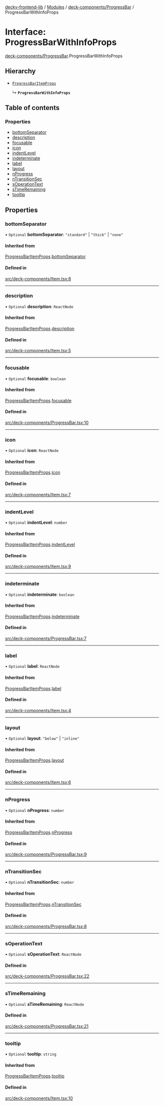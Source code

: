 [decky-frontend-lib](../README.md) / [Modules](../modules.md) / [deck-components/ProgressBar](../modules/deck_components_ProgressBar.md) / ProgressBarWithInfoProps

# Interface: ProgressBarWithInfoProps

[deck-components/ProgressBar](../modules/deck_components_ProgressBar.md).ProgressBarWithInfoProps

## Hierarchy

- [`ProgressBarItemProps`](deck_components_ProgressBar.ProgressBarItemProps.md)

  ↳ **`ProgressBarWithInfoProps`**

## Table of contents

### Properties

- [bottomSeparator](deck_components_ProgressBar.ProgressBarWithInfoProps.md#bottomseparator)
- [description](deck_components_ProgressBar.ProgressBarWithInfoProps.md#description)
- [focusable](deck_components_ProgressBar.ProgressBarWithInfoProps.md#focusable)
- [icon](deck_components_ProgressBar.ProgressBarWithInfoProps.md#icon)
- [indentLevel](deck_components_ProgressBar.ProgressBarWithInfoProps.md#indentlevel)
- [indeterminate](deck_components_ProgressBar.ProgressBarWithInfoProps.md#indeterminate)
- [label](deck_components_ProgressBar.ProgressBarWithInfoProps.md#label)
- [layout](deck_components_ProgressBar.ProgressBarWithInfoProps.md#layout)
- [nProgress](deck_components_ProgressBar.ProgressBarWithInfoProps.md#nprogress)
- [nTransitionSec](deck_components_ProgressBar.ProgressBarWithInfoProps.md#ntransitionsec)
- [sOperationText](deck_components_ProgressBar.ProgressBarWithInfoProps.md#soperationtext)
- [sTimeRemaining](deck_components_ProgressBar.ProgressBarWithInfoProps.md#stimeremaining)
- [tooltip](deck_components_ProgressBar.ProgressBarWithInfoProps.md#tooltip)

## Properties

### bottomSeparator

• `Optional` **bottomSeparator**: ``"standard"`` \| ``"thick"`` \| ``"none"``

#### Inherited from

[ProgressBarItemProps](deck_components_ProgressBar.ProgressBarItemProps.md).[bottomSeparator](deck_components_ProgressBar.ProgressBarItemProps.md#bottomseparator)

#### Defined in

[src/deck-components/Item.tsx:8](https://github.com/SteamDeckHomebrew/decky-frontend-lib/blob/e167ef5/src/deck-components/Item.tsx#L8)

___

### description

• `Optional` **description**: `ReactNode`

#### Inherited from

[ProgressBarItemProps](deck_components_ProgressBar.ProgressBarItemProps.md).[description](deck_components_ProgressBar.ProgressBarItemProps.md#description)

#### Defined in

[src/deck-components/Item.tsx:5](https://github.com/SteamDeckHomebrew/decky-frontend-lib/blob/e167ef5/src/deck-components/Item.tsx#L5)

___

### focusable

• `Optional` **focusable**: `boolean`

#### Inherited from

[ProgressBarItemProps](deck_components_ProgressBar.ProgressBarItemProps.md).[focusable](deck_components_ProgressBar.ProgressBarItemProps.md#focusable)

#### Defined in

[src/deck-components/ProgressBar.tsx:10](https://github.com/SteamDeckHomebrew/decky-frontend-lib/blob/e167ef5/src/deck-components/ProgressBar.tsx#L10)

___

### icon

• `Optional` **icon**: `ReactNode`

#### Inherited from

[ProgressBarItemProps](deck_components_ProgressBar.ProgressBarItemProps.md).[icon](deck_components_ProgressBar.ProgressBarItemProps.md#icon)

#### Defined in

[src/deck-components/Item.tsx:7](https://github.com/SteamDeckHomebrew/decky-frontend-lib/blob/e167ef5/src/deck-components/Item.tsx#L7)

___

### indentLevel

• `Optional` **indentLevel**: `number`

#### Inherited from

[ProgressBarItemProps](deck_components_ProgressBar.ProgressBarItemProps.md).[indentLevel](deck_components_ProgressBar.ProgressBarItemProps.md#indentlevel)

#### Defined in

[src/deck-components/Item.tsx:9](https://github.com/SteamDeckHomebrew/decky-frontend-lib/blob/e167ef5/src/deck-components/Item.tsx#L9)

___

### indeterminate

• `Optional` **indeterminate**: `boolean`

#### Inherited from

[ProgressBarItemProps](deck_components_ProgressBar.ProgressBarItemProps.md).[indeterminate](deck_components_ProgressBar.ProgressBarItemProps.md#indeterminate)

#### Defined in

[src/deck-components/ProgressBar.tsx:7](https://github.com/SteamDeckHomebrew/decky-frontend-lib/blob/e167ef5/src/deck-components/ProgressBar.tsx#L7)

___

### label

• `Optional` **label**: `ReactNode`

#### Inherited from

[ProgressBarItemProps](deck_components_ProgressBar.ProgressBarItemProps.md).[label](deck_components_ProgressBar.ProgressBarItemProps.md#label)

#### Defined in

[src/deck-components/Item.tsx:4](https://github.com/SteamDeckHomebrew/decky-frontend-lib/blob/e167ef5/src/deck-components/Item.tsx#L4)

___

### layout

• `Optional` **layout**: ``"below"`` \| ``"inline"``

#### Inherited from

[ProgressBarItemProps](deck_components_ProgressBar.ProgressBarItemProps.md).[layout](deck_components_ProgressBar.ProgressBarItemProps.md#layout)

#### Defined in

[src/deck-components/Item.tsx:6](https://github.com/SteamDeckHomebrew/decky-frontend-lib/blob/e167ef5/src/deck-components/Item.tsx#L6)

___

### nProgress

• `Optional` **nProgress**: `number`

#### Inherited from

[ProgressBarItemProps](deck_components_ProgressBar.ProgressBarItemProps.md).[nProgress](deck_components_ProgressBar.ProgressBarItemProps.md#nprogress)

#### Defined in

[src/deck-components/ProgressBar.tsx:9](https://github.com/SteamDeckHomebrew/decky-frontend-lib/blob/e167ef5/src/deck-components/ProgressBar.tsx#L9)

___

### nTransitionSec

• `Optional` **nTransitionSec**: `number`

#### Inherited from

[ProgressBarItemProps](deck_components_ProgressBar.ProgressBarItemProps.md).[nTransitionSec](deck_components_ProgressBar.ProgressBarItemProps.md#ntransitionsec)

#### Defined in

[src/deck-components/ProgressBar.tsx:8](https://github.com/SteamDeckHomebrew/decky-frontend-lib/blob/e167ef5/src/deck-components/ProgressBar.tsx#L8)

___

### sOperationText

• `Optional` **sOperationText**: `ReactNode`

#### Defined in

[src/deck-components/ProgressBar.tsx:22](https://github.com/SteamDeckHomebrew/decky-frontend-lib/blob/e167ef5/src/deck-components/ProgressBar.tsx#L22)

___

### sTimeRemaining

• `Optional` **sTimeRemaining**: `ReactNode`

#### Defined in

[src/deck-components/ProgressBar.tsx:21](https://github.com/SteamDeckHomebrew/decky-frontend-lib/blob/e167ef5/src/deck-components/ProgressBar.tsx#L21)

___

### tooltip

• `Optional` **tooltip**: `string`

#### Inherited from

[ProgressBarItemProps](deck_components_ProgressBar.ProgressBarItemProps.md).[tooltip](deck_components_ProgressBar.ProgressBarItemProps.md#tooltip)

#### Defined in

[src/deck-components/Item.tsx:10](https://github.com/SteamDeckHomebrew/decky-frontend-lib/blob/e167ef5/src/deck-components/Item.tsx#L10)

